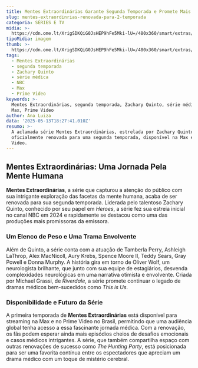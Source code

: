 ```yaml
---
title: Mentes Extraordinárias Garante Segunda Temporada e Promete Mais Emoção
slug: mentes-extraordinrias-renovada-para-2-temporada
categoria: SÉRIES E TV
midia: >-
  https://cdn.ome.lt/XrigSDKQiG0JsHEP9hFe5Mki-lU=/480x360/smart/extras/conteudos/omelete_THUMB_-_2025-05-13T145017.845.png
tipoMidia: imagem
thumb: >-
  https://cdn.ome.lt/XrigSDKQiG0JsHEP9hFe5Mki-lU=/480x360/smart/extras/conteudos/omelete_THUMB_-_2025-05-13T145017.845.png
tags:
  - Mentes Extraordinárias
  - segunda temporada
  - Zachary Quinto
  - série médica
  - NBC
  - Max
  - Prime Video
keywords: >-
  Mentes Extraordinárias, segunda temporada, Zachary Quinto, série médica, NBC,
  Max, Prime Video
author: Ana Luiza
data: '2025-05-13T18:27:41.010Z'
resumo: >-
  A aclamada série Mentes Extraordinárias, estrelada por Zachary Quinto, é
  oficialmente renovada para uma segunda temporada, disponível na Max e no Prime
  Video.
---
```


## Mentes Extraordinárias: Uma Jornada Pela Mente Humana

**Mentes Extraordinárias**, a série que capturou a atenção do público com sua intrigante exploração das facetas da mente humana, acaba de ser renovada para sua segunda temporada. Liderada pelo talentoso Zachary Quinto, conhecido por seu papel em *Heroes*, a série fez sua estreia inicial no canal NBC em 2024 e rapidamente se destacou como uma das produções mais promissoras da emissora.

### Um Elenco de Peso e Uma Trama Envolvente

Além de Quinto, a série conta com a atuação de Tamberla Perry, Ashleigh LaThrop, Alex MacNicoll, Aury Krebs, Spence Moore II, Teddy Sears, Gray Powell e Donna Murphy. A história gira em torno de Oliver Wolf, um neurologista brilhante, que junto com sua equipe de estagiários, desvenda complexidades neurológicas em uma narrativa otimista e envolvente. Criada por Michael Grassi, de *Riverdale*, a série promete continuar o legado de dramas médicos bem-sucedidos como *This is Us*.

### Disponibilidade e Futuro da Série

A primeira temporada de **Mentes Extraordinárias** está disponível para streaming na Max e no Prime Video no Brasil, permitindo que uma audiência global tenha acesso a essa fascinante jornada médica. Com a renovação, os fãs podem esperar ainda mais episódios cheios de desafios emocionais e casos médicos intrigantes. A série, que também compartilha espaço com outras renovações de sucesso como *The Hunting Party*, está posicionada para ser uma favorita contínua entre os espectadores que apreciam um drama médico com um toque de mistério cerebral.
